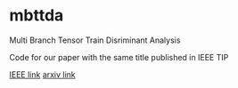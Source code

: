 # mbttda
Multi Branch Tensor Train Disriminant Analysis

Code for our paper with the same title published in IEEE TIP 

[IEEE link](https://ieeexplore.ieee.org/abstract/document/9585029)
[arxiv link](https://arxiv.org/abs/1904.06788)

